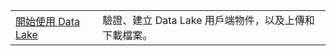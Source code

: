 |  |  |
|---------|---------|
| [開始使用 Data Lake][1] | 驗證、建立 Data Lake 用戶端物件，以及上傳和下載檔案。 |

[1]: https://azure.microsoft.com/resources/samples/data-lake-store-java-upload-download-get-started/